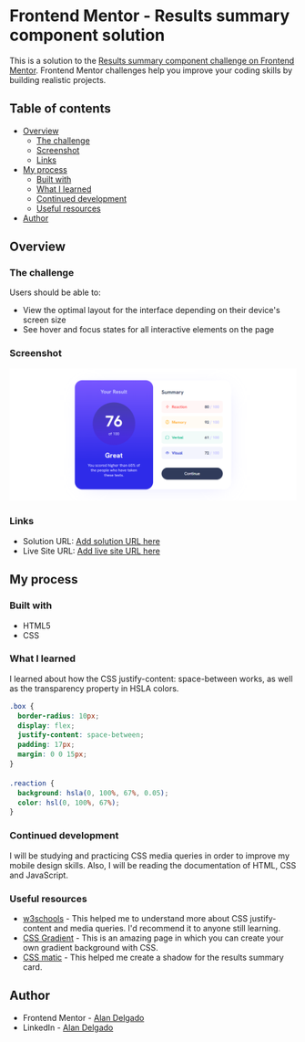 # Frontend Mentor - Results summary component solution

This is a solution to the [Results summary component challenge on Frontend Mentor](https://www.frontendmentor.io/challenges/results-summary-component-CE_K6s0maV). Frontend Mentor challenges help you improve your coding skills by building realistic projects.

## Table of contents

- [Overview](#overview)
  - [The challenge](#the-challenge)
  - [Screenshot](#screenshot)
  - [Links](#links)
- [My process](#my-process)
  - [Built with](#built-with)
  - [What I learned](#what-i-learned)
  - [Continued development](#continued-development)
  - [Useful resources](#useful-resources)
- [Author](#author)

## Overview

### The challenge

Users should be able to:

- View the optimal layout for the interface depending on their device's screen size
- See hover and focus states for all interactive elements on the page

### Screenshot

![](design/mySolution.png)

### Links

- Solution URL: [Add solution URL here](https://your-solution-url.com)
- Live Site URL: [Add live site URL here](https://your-live-site-url.com)

## My process

### Built with

- HTML5
- CSS

### What I learned

I learned about how the CSS justify-content: space-between works, as well as the transparency property in HSLA colors.

```css
.box {
  border-radius: 10px;
  display: flex;
  justify-content: space-between;
  padding: 17px;
  margin: 0 0 15px;
}

.reaction {
  background: hsla(0, 100%, 67%, 0.05);
  color: hsl(0, 100%, 67%);
}
```

### Continued development

I will be studying and practicing CSS media queries in order to improve my mobile design skills. Also, I will be reading the documentation of HTML, CSS and JavaScript.

### Useful resources

- [w3schools](https://www.w3schools.com/) - This helped me to understand more about CSS justify-content and media queries. I'd recommend it to anyone still learning.
- [CSS Gradient](https://cssgradient.io/) - This is an amazing page in which you can create your own gradient background with CSS.
- [CSS matic](https://www.cssmatic.com/) - This helped me create a shadow for the results summary card.

## Author

- Frontend Mentor - [Alan Delgado](https://www.frontendmentor.io/profile/AlanJVD)
- LinkedIn - [Alan Delgado](https://www.linkedin.com/in/alan-delgado-528629256/)
